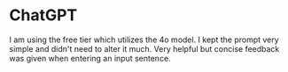 # ChatGPT

I am using the free tier which utilizes the 4o model. I kept the prompt very simple and didn't need to alter it much. Very helpful but concise feedback was given when entering an input sentence.